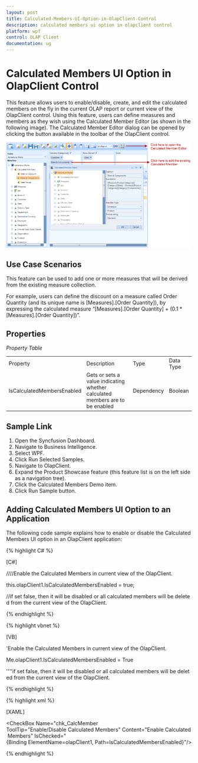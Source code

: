 ```yaml
---
layout: post
title: Calculated-Members-UI-Option-in-OlapClient-Control
description: calculated members ui option in olapclient control
platform: wpf
control: OLAP Client 
documentation: ug
---
```


# Calculated Members UI Option in OlapClient Control

This feature allows users to enable/disable, create, and edit the calculated members on the fly in the current OLAP report or current view of 
the OlapClient control. Using this feature, users can define measures and members as they wish using the Calculated Member Editor (as shown in 
the following image). The Calculated Member Editor dialog can be opened by clicking the button available in the toolbar of the OlapClient 
control.

![](Calculated-Members-UI-Option-in-OlapClient-Control_images/Calculated-Members-UI-Option-in-OlapClient-Control_img1.png)



## Use Case Scenarios

This feature can be used to add one or more measures that will be derived from the existing measure collection.

For example, users can define the discount on a measure called Order Quantity (and its unique name is [Measures].[Order Quantity]), by 
expressing the calculated measure “[Measures].[Order Quantity] + (0.1 * [Measures].[Order Quantity])”.

## Properties

_Property Table_

<table>
<tr>
<td>
Property </td><td>
Description </td><td>
Type </td><td>
Data Type </td></tr>
<tr>
<td>
IsCalculatedMembersEnabled</td><td>
Gets or sets a value indicating whether calculated members are to be enabled</td><td>
Dependency </td><td>
Boolean</td></tr>
</table> 


## Sample Link

1. Open the Syncfusion Dashboard.
2. Navigate to Business Intelligence.
3. Select WPF.
4. Click Run Selected Samples.
5. Navigate to OlapClient.
6. Expand the Product Showcase feature (this feature list is on the left side as a navigation tree).
7. Click the Calculated Members Demo item.
8. Click Run Sample button. 

## Adding Calculated Members UI Option to an Application 


The following code sample explains how to enable or disable the Calculated Members UI option in an OlapClient application:

{% highlight C# %}  

[C#]

////Enable the Calculated Members in current view of the OlapClient.



this.olapClient1.IsCalculatedMembersEnabled = true; 



//if set false, then it will be disabled or all calculated members will be deleted from the current view of the OlapClient.


{% endhighlight %} 

{% highlight vbnet %}

[VB]

'Enable the Calculated Members in current view of the OlapClient.



Me.olapClient1.IsCalculatedMembersEnabled = True 



''''if set false, then it will be disabled or all calculated members will be deleted from the current view of the OlapClient.

 {% endhighlight %}

{% highlight xml %}

[XAML]



<CheckBox Name="chk_CalcMember  ToolTip="Enable/Disable Calculated Members" Content="Enable Calculated Members" IsChecked="{Binding ElementName=olapClient1, Path=IsCalculatedMembersEnabled}"/>



 {% endhighlight %}

